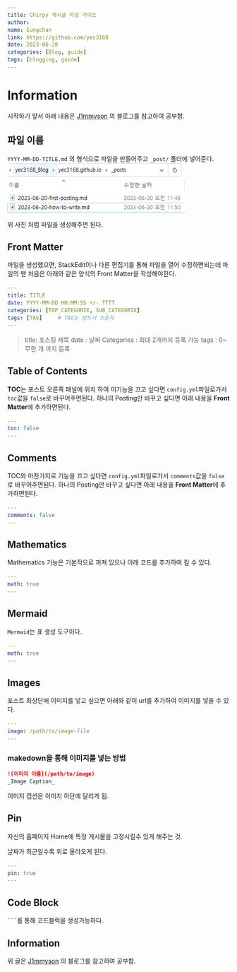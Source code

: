 ```yaml
---
title: Chirpy 게시글 작성 가이드
author:
name: Eungchan
link: https://github.com/yec3168
date: 2023-06-20
categories: [Blog, guide]
tags: [blogging, guide]
---
```

# Information
시작하기 앞서 아래 내용은 [J1mmyson](https://j1mmyson.github.io/posts/postingGuide/#front-matter) 의 블로그를 참고하여 공부함.


## 파일 이름
`YYYY-MM-DD-TITLE.md` 의 형식으로 파일을 만들어주고 `_post/` 폴더에 넣어준다.
![mdfile](/assets/img/mdfile.png)

위 사진 처럼 파일을 생성해주면 된다.

## Front Matter
파일을 생성했으면, StackEdit이나 다른 편집기를 통해 파일을 열어 수정하면되는데 파일의 맨 처음은 아래와 같은 양식의 Front Matter을 작성해야한다.
```yaml
---
title: TITLE
date: YYYY-MM-DD HH:MM:SS +/- TTTT
categories: [TOP_CATEGORIE, SUB_CATEGORIE]
tags: [TAG]		# TAG는 반드시 소문자
---
```
> title: 포스팅 제목 
> date : 날짜
> Categories : 최대 2개까지 등록 가능
> tags : 0~무한 개 까지 등록

## Table of Contents
**TOC**는 포스트 오른쪽 패널에 위치 하여 이기능을 끄고 싶다면 `config.yml`파일로가서 `toc`값을 `false`로 바꾸어주면된다. 하나의 Posting만 바꾸고 싶다면 아래 내용을 **Front Matter**에 추가하면된다. 
```yaml
---
toc: false
---
```


## Comments
TOC와 마찬가지로 기능을 끄고 싶다면 `config.yml`파일로가서 `comments`값을 `false`로 바꾸어주면된다. 하나의 Posting만 바꾸고 싶다면 아래 내용을 **Front Matter**에 추가하면된다. 

```yaml
---
comments: false
---
```


## Mathematics
Mathematics 기능은 기본적으로 꺼져 있으나 아래 코드를 추가하여 킬 수 있다.
```yaml
---
math: true
---
```


## Mermaid
`Mermaid`는 표 생성 도구이다.
```yaml
---
math: true
---
```

## Images
포스트 최상단에 이미지를 넣고 싶으면 아래와 같이 url를 추가하여 이미지를 넣을 수 있다.
 ```yaml
---
image: /path/to/image-file
---
```

### makedown을 통해 이미지를 넣는 방법
```markdown
![이미지 이름](/path/to/image)
_Image Caption_
```
이미지 캡션은 이미지 하단에 달리게 됨.


## Pin
자신의 홈페이지 Home에 특정 게시물을 고정시킬수 있게 해주는 것.

날짜가 최근일수록 위로 올라오게 된다.
```yaml
---
pin: true
---
```

## Code Block

 <code class="highlighter-rouge">```</code>를 통해 코드블럭을 생성가능하다.

## Information
위 글은 [J1mmyson](https://j1mmyson.github.io/posts/postingGuide/#front-matter) 의 블로그를 참고하여 공부함.